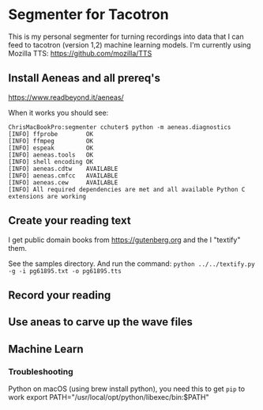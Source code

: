 # Segmenter for Tacotron
This is my personal segmenter for turning recordings into data that I can feed to tacotron (version 1,2) machine learning models. I'm currently using Mozilla TTS: https://github.com/mozilla/TTS

## Install Aeneas and all prereq's

https://www.readbeyond.it/aeneas/

When it works you should see:
```
ChrisMacBookPro:segmenter cchuter$ python -m aeneas.diagnostics
[INFO] ffprobe        OK
[INFO] ffmpeg         OK
[INFO] espeak         OK
[INFO] aeneas.tools   OK
[INFO] shell encoding OK
[INFO] aeneas.cdtw    AVAILABLE
[INFO] aeneas.cmfcc   AVAILABLE
[INFO] aeneas.cew     AVAILABLE
[INFO] All required dependencies are met and all available Python C extensions are working
```

## Create your reading text

I get public domain books from https://gutenberg.org and the I "textify" them.

See the samples directory. And run the command:
`python ../../textify.py -g -i pg61895.txt -o pg61895.tts`

## Record your reading

## Use aneas to carve up the wave files

## Machine Learn

### Troubleshooting
Python on macOS (using brew install python), you need this to get `pip` to work
export PATH="/usr/local/opt/python/libexec/bin:$PATH"

